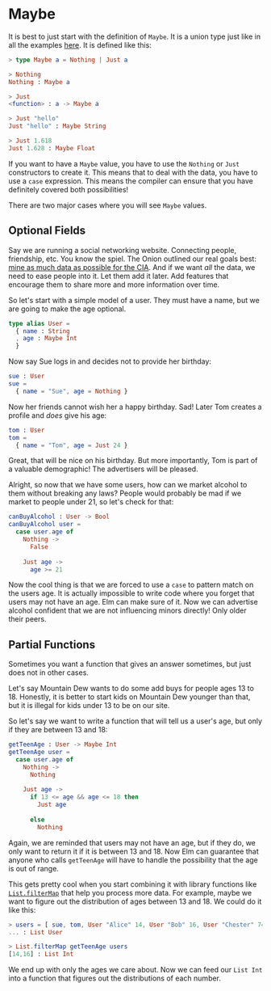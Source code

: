 # Maybe

It is best to just start with the definition of `Maybe`. It is a union type just like in all the examples [here](types/union_types.md). It is defined like this:

```elm
> type Maybe a = Nothing | Just a

> Nothing
Nothing : Maybe a

> Just
<function> : a -> Maybe a

> Just "hello"
Just "hello" : Maybe String

> Just 1.618
Just 1.628 : Maybe Float
```

If you want to have a `Maybe` value, you have to use the `Nothing` or `Just` constructors to create it. This means that to deal with the data, you have to use a `case` expression. This means the compiler can ensure that you have definitely covered both possibilities!

There are two major cases where you will see `Maybe` values.


## Optional Fields

Say we are running a social networking website. Connecting people, friendship, etc. You know the spiel. The Onion outlined our real goals best: [mine as much data as possible for the CIA](http://www.theonion.com/video/cias-facebook-program-dramatically-cut-agencys-cos-19753). And if we want *all* the data, we need to ease people into it. Let them add it later. Add features that encourage them to share more and more information over time.

So let's start with a simple model of a user. They must have a name, but we are going to make the age optional.

```elm
type alias User =
  { name : String
  , age : Maybe Int
  }
```

Now say Sue logs in and decides not to provide her birthday:

```elm
sue : User
sue =
  { name = "Sue", age = Nothing }
```

Now her friends cannot wish her a happy birthday. Sad! Later Tom creates a profile and *does* give his age:

```elm
tom : User
tom =
  { name = "Tom", age = Just 24 }
```

Great, that will be nice on his birthday. But more importantly, Tom is part of a valuable demographic! The advertisers will be pleased.

Alright, so now that we have some users, how can we market alcohol to them without breaking any laws? People would probably be mad if we market to people under 21, so let's check for that:

```elm
canBuyAlcohol : User -> Bool
canBuyAlcohol user =
  case user.age of
    Nothing ->
      False
      
    Just age ->
      age >= 21
```

Now the cool thing is that we are forced to use a `case` to pattern match on the users age. It is actually impossible to write code where you forget that users may not have an age. Elm can make sure of it. Now we can advertise alcohol confident that we are not influencing minors directly! Only older their peers.


## Partial Functions

Sometimes you want a function that gives an answer sometimes, but just does not in other cases. 

Let's say Mountain Dew wants to do some add buys for people ages 13 to 18. Honestly, it is better to start kids on Mountain Dew younger than that, but it is illegal for kids under 13 to be on our site.

So let's say we want to write a function that will tell us a user's age, but only if they are between 13 and 18:

```elm
getTeenAge : User -> Maybe Int
getTeenAge user =
  case user.age of
    Nothing ->
      Nothing
      
    Just age ->
      if 13 <= age && age <= 18 then
        Just age
        
      else
        Nothing
```

Again, we are reminded that users may not have an age, but if they do, we only want to return it if it is between 13 and 18. Now Elm can guarantee that anyone who calls `getTeenAge` will have to handle the possibility that the age is out of range.

This gets pretty cool when you start combining it with library functions like [`List.filterMap`](http://package.elm-lang.org/packages/elm-lang/core/latest/List#filterMap) that help you process more data. For example, maybe we want to figure out the distribution of ages between 13 and 18. We could do it like this:

```elm
> users = [ sue, tom, User "Alice" 14, User "Bob" 16, User "Chester" 74 ]
... : List User

> List.filterMap getTeenAge users
[14,16] : List Int
```

We end up with only the ages we care about. Now we can feed our `List Int` into a function that figures out the distributions of each number.